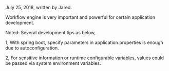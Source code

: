 July 25, 2018, written by Jared.

Workflow engine is very important and powerful for certain application development.



Noted: Several development tips as below,

1, With spring boot, specify parameters in application.properties is enough due to autoconfiguration.

2, For sensitive information or runtime configurable variables, values could be passed via system environment variables.


